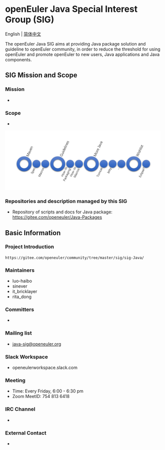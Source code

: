 # openEuler Java Special Interest Group (SIG)
English | [简体中文](./sig-Java_cn.md)

The openEuler Java SIG aims at providing Java package solution and guideline to openEuler community, in order to reduce the threshold for using openEuler and promote openEuler to new users, Java applications and Java components.

## SIG Mission and Scope

### Mission
- 

### Scope
- 

![missions](missions.png)


### Repositories and description managed by this SIG

- Repository of scripts and docs for Java package: https://gitee.com/openeuler/Java-Packages

## Basic Information

### Project Introduction
    https://gitee.com/openeuler/community/tree/master/sig/sig-Java/

### Maintainers
- luo-haibo
- sinever
- it_bricklayer
- rita_dong

### Committers
- 

### Mailing list
- java-sig@openeuler.org

### Slack Workspace
- openeulerworkspace.slack.com

### Meeting
- Time: Every Friday, 6:00 - 6:30 pm
- Zoom MeetID: 754 813 6418

### IRC Channel
- 

### External Contact
- 
